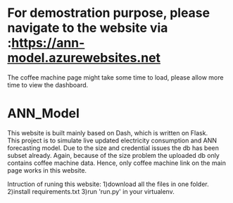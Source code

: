 # For demostration purpose, please navigate to the website via :https://ann-model.azurewebsites.net 
The coffee machine page might take some time to load, please allow more time to view the dashboard.

# ANN_Model
This website is built mainly based on Dash, which is written on Flask.  
This project is to simulate live updated electricity consumption and ANN forecasting model. Due to the size and credential issues the db has been subset already.
Again, because of the size problem the uploaded db only contains coffee machine data. Hence, only coffee machine link on the main page works in this website.

Intruction of runing this website:
1)download all the files in one folder.
2)install requirements.txt
3)run 'run.py' in your virtualenv.
